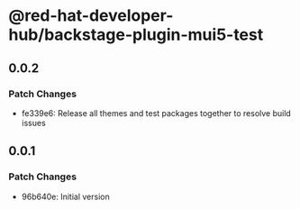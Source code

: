 # @red-hat-developer-hub/backstage-plugin-mui5-test

## 0.0.2

### Patch Changes

- fe339e6: Release all themes and test packages together to resolve build issues

## 0.0.1

### Patch Changes

- 96b640e: Initial version
